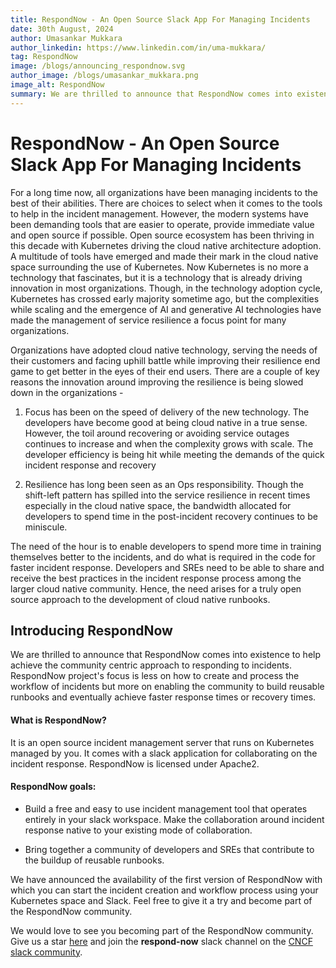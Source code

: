 ```yaml
---
title: RespondNow - An Open Source Slack App For Managing Incidents
date: 30th August, 2024
author: Umasankar Mukkara
author_linkedin: https://www.linkedin.com/in/uma-mukkara/
tag: RespondNow
image: /blogs/announcing_respondnow.svg
author_image: /blogs/umasankar_mukkara.png
image_alt: RespondNow
summary: We are thrilled to announce that RespondNow comes into existence to help achieve the community centric approach to responding to incidents.
---
```


# RespondNow - An Open Source Slack App For Managing Incidents

For a long time now, all organizations have been managing incidents to the best of their abilities. There are choices to select when it comes to the tools to help in the incident management. However, the modern systems have been demanding tools that are easier to operate, provide immediate value and open source if possible. Open source ecosystem has been thriving in this decade with Kubernetes driving the cloud native architecture adoption. A multitude of tools have emerged and made their mark in the cloud native space surrounding the use of Kubernetes. Now Kubernetes is no more a technology that fascinates, but it is a technology that is already driving innovation in most organizations. Though, in the technology adoption cycle, Kubernetes has crossed early majority sometime ago, but the complexities while scaling and the emergence of AI and generative AI technologies have made the management of service resilience a focus point for many organizations.

Organizations have adopted cloud native technology, serving the needs of their customers and facing uphill battle while improving their resilience end game to get better in the eyes of their end users. There are a couple of key reasons the innovation around improving the resilience is being slowed down in the organizations -

1. Focus has been on the speed of delivery of the new technology. The developers have become good at being cloud native in a true sense. However, the toil around recovering or avoiding service outages continues to increase and when the complexity grows with scale. The developer efficiency is being hit while meeting the demands of the quick incident response and recovery

2. Resilience has long been seen as an Ops responsibility. Though the shift-left pattern has spilled into the service resilience in recent times especially in the cloud native space, the bandwidth allocated for developers to spend time in the post-incident recovery continues to be miniscule.

The need of the hour is to enable developers to spend more time in training themselves better to the incidents, and do what is required in the code for faster incident response. Developers and SREs need to be able to share and receive the best practices in the incident response process among the larger cloud native community. Hence, the need arises for a truly open source approach to the development of cloud native runbooks.

## Introducing RespondNow

We are thrilled to announce that RespondNow comes into existence to help achieve the community centric approach to responding to incidents. RespondNow project's focus is less on how to create and process the workflow of incidents but more on enabling the community to build reusable runbooks and eventually achieve faster response times or recovery times.

#### What is RespondNow?

It is an open source incident management server that runs on Kubernetes managed by you. It comes with a slack application for collaborating on the incident response. RespondNow is licensed under Apache2.

#### RespondNow goals:

- Build a free and easy to use incident management tool that operates entirely in your slack workspace. Make the collaboration around incident response native to your existing mode of collaboration.

- Bring together a community of developers and SREs that contribute to the buildup of reusable runbooks.

We have announced the availability of the first version of RespondNow with which you can start the incident creation and workflow process using your Kubernetes space and Slack. Feel free to give it a try and become part of the RespondNow community.

We would love to see you becoming part of the RespondNow community. Give us a star [here](https://github.com/respondnow/respond) and join the **respond-now** slack channel on the [CNCF slack community](https://slack.cncf.io).
